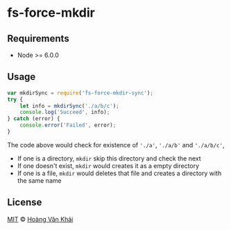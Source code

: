 
# fs-force-mkdir

## Requirements

 * Node >= 6.0.0

## Usage

```javascript
var mkdirSync = require('fs-force-mkdir-sync');
try {
    let info = mkdirSync('./a/b/c');
    console.log('Succeed', info);
} catch (error) {
    console.error('Failed', error);
}
```

The code above would check for existence of `'./a'`, `'./a/b'` and `'./a/b/c'`,
 * If one is a directory, `mkdir` skip this directory and check the next
 * If one doesn't exist, `mkdir` would creates it as a empty directory
 * If one is a file, `mkdir` would deletes that file and creates a directory with the same name

## License

[MIT](https://github.com/ksxnodemodules/my-licenses/blob/master/MIT.md) © [Hoàng Văn Khải](https://github.com/KSXGitHub)
